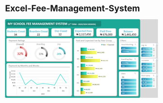 # Excel-Fee-Management-System
![fee](https://github.com/jakejosh6751/Excel-Fee-Management-System/blob/main/fee%20system%20dashboard.png)
